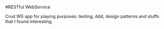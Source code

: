 #RESTful WebService

Crud WS app for playing purposes: testing, ddd, design patterns and stuffs that I found interesting.
